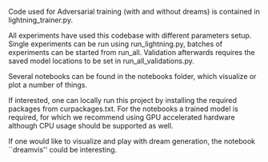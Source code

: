Code used for Adversarial training (with and without dreams) is contained in lightning_trainer.py.

All experiments have used this codebase with different parameters setup.
Single experiments can be run using run_lightning.py, batches of experiments can be started from run_all.
Validation afterwards requires the saved model locations to be set in run_all_validations.py.

Several notebooks can be found in the notebooks folder, which visualize or plot a number of things.

If interested, one can locally run this project by installing the required packages from curpackages.txt. 
For the notebooks a trained model is required, for which we recommend using GPU accelerated hardware although CPU usage should be supported as well.

If one would like to visualize and play with dream generation, the notebook ``dreamvis'' could be interesting.